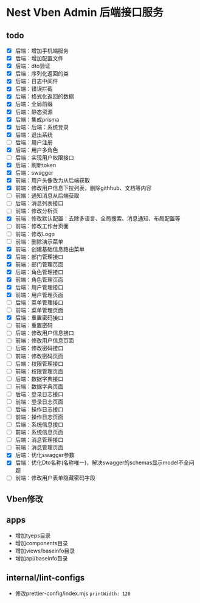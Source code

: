 # Nest Vben Admin 后端接口服务

## todo

- [x] 后端：增加手机端服务
- [x] 后端：增加配置文件
- [x] 后端：dto验证
- [x] 后端：序列化返回的类
- [x] 后端：日志中间件
- [x] 后端：错误拦截
- [x] 后端：格式化返回的数据
- [x] 后端：全局前缀
- [x] 后端：静态资源
- [x] 后端：集成prisma
- [x] 后端：后端：系统登录
- [x] 后端：退出系统
- [ ] 后端：用户注册
- [x] 后端：用户多角色
- [ ] 后端：实现用户权限接口
- [x] 后端：刷新token
- [x] 后端：swagger
- [x] 前端：用户头像改为从后端获取
- [x] 前端：修改用户信息下拉列表，删除githhub、文档等内容
- [ ] 前端：通知消息从后端获取
- [ ] 后端：消息列表接口
- [ ] 前端：修改分析页
- [x] 前端：修改默认配置：去除多语言、全局搜索、消息通知、布局配置等
- [ ] 前端：修改工作台页面
- [ ] 前端：修改Logo
- [ ] 前端：删除演示菜单
- [x] 前端：创建基础信息路由菜单
- [x] 后端：部门管理接口
- [x] 前端：部门管理页面
- [x] 后端：角色管理接口
- [x] 前端：角色管理页面
- [x] 后端：用户管理接口
- [x] 前端：用户管理页面
- [ ] 后端：菜单管理接口
- [ ] 前端：菜单管理页面
- [x] 后端：重置密码接口
- [ ] 前端：重置密码
- [ ] 后端：修改用户信息接口
- [ ] 前端：修改用户信息页面
- [ ] 后端：修改密码接口
- [ ] 前端：修改密码页面
- [ ] 后端：权限管理接口
- [ ] 前端：权限管理页面
- [ ] 后端：数据字典接口
- [ ] 前端：数据字典页面
- [ ] 后端：登录日志接口
- [ ] 前端：登录日志页面
- [ ] 后端：操作日志接口
- [ ] 前端：操作日志页面
- [ ] 后端：系统信息接口
- [ ] 前端：系统信息页面
- [ ] 后端：消息管理接口
- [ ] 前端：消息管理页面
- [x] 后端：优化swagger参数
- [x] 后端：优化Dto名称(名称唯一)，解决swagger的schemas显示model不全问题
- [ ] 前端：修改用户表单隐藏密码字段

## Vben修改

## apps

- 增加tyeps目录
- 增加components目录
- 增加views/baseinfo目录
- 增加api/baseinfo目录

## internal/lint-configs

- 修改prettier-config/index.mjs `printWidth: 120`
